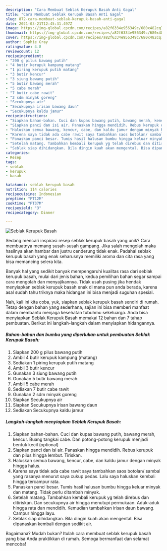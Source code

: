 ```yaml
---
description: "Cara Membuat Seblak Kerupuk Basah Anti Gagal"
title: "Cara Membuat Seblak Kerupuk Basah Anti Gagal"
slug: 872-cara-membuat-seblak-kerupuk-basah-anti-gagal
date: 2021-03-21T12:45:31.497Z
image: https://img-global.cpcdn.com/recipes/a82f6334e956349c/680x482cq70/seblak-kerupuk-basah-foto-resep-utama.jpg
thumbnail: https://img-global.cpcdn.com/recipes/a82f6334e956349c/680x482cq70/seblak-kerupuk-basah-foto-resep-utama.jpg
cover: https://img-global.cpcdn.com/recipes/a82f6334e956349c/680x482cq70/seblak-kerupuk-basah-foto-resep-utama.jpg
author: Sophie Gray
ratingvalue: 4.8
reviewcount: 12
recipeingredient:
- "200 g pilus bawang putih"
- "4 butir kerupuk kampung matang"
- "1 piring kerupuk putih matang"
- "3 butir kencur"
- "3 siung bawang putih"
- "5 butir bawang merah"
- "5 cabe merah"
- "7 butir cabe rawit"
- "2 sdm minyak goreng"
- "Secukupnya air"
- "Secukupnya irisan bawang daun"
- "Secukupnya kaldu jamur"
recipeinstructions:
- "Siapkan bahan-bahan. Cuci dan kupas bawang putih, bawang merah, kencur. Buang tangkai cabe. Dan potong-potong kerupuk menjadi bentuk kecil (optional)"
- "Siapkan panci dan isi air. Panaskan hingga mendidih. Rebus kerupuk dan pilus hingga lembut. Tiriskan."
- "Haluskan semua bawang, kencur, cabe, dan kaldu jamur dengan minyak hingga halus."
- "Karena saya tidak ada cabe rawit saya tambahkan saos botolan/ sambal yang rasanya menurut saya cukup pedas. Lalu saya haluskan kembali hingga tercampur rata."
- "Panaskan panci besar. Tumis hasil halusan bumbu hingga keluar minyak dan matang. Tidak perlu ditambah minyak."
- "Setelah matang. Tambahkan kembali kerupuk yg telah direbus dan ditiriskan. Dan secukupnya air hingga menutupi permukaan. Aduk-aduk hingga rata dan mendidih. Kemudian tambahkan irisan daun bawang. Campur hingga layu."
- "Seblak siap dihidangkan. Bila dingin kuah akan mengental. Bisa dipanaskan kembali dengan sedikit air."
categories:
- Resep
tags:
- seblak
- kerupuk
- basah

katakunci: seblak kerupuk basah 
nutrition: 114 calories
recipecuisine: Indonesian
preptime: "PT12M"
cooktime: "PT37M"
recipeyield: "3"
recipecategory: Dinner

---
```



![Seblak Kerupuk Basah](https://img-global.cpcdn.com/recipes/a82f6334e956349c/680x482cq70/seblak-kerupuk-basah-foto-resep-utama.jpg)

Sedang mencari inspirasi resep seblak kerupuk basah yang unik? Cara membuatnya memang susah-susah gampang. Jika salah mengolah maka hasilnya akan hambar dan justru cenderung tidak enak. Padahal seblak kerupuk basah yang enak seharusnya memiliki aroma dan cita rasa yang bisa memancing selera kita.



Banyak hal yang sedikit banyak mempengaruhi kualitas rasa dari seblak kerupuk basah, mulai dari jenis bahan, kedua pemilihan bahan segar sampai cara mengolah dan menyajikannya. Tidak usah pusing jika hendak menyiapkan seblak kerupuk basah enak di mana pun anda berada, karena asal sudah tahu triknya maka hidangan ini bisa menjadi suguhan spesial.


Nah, kali ini kita coba, yuk, siapkan seblak kerupuk basah sendiri di rumah. Tetap dengan bahan yang sederhana, sajian ini bisa memberi manfaat dalam membantu menjaga kesehatan tubuhmu sekeluarga. Anda bisa menyiapkan Seblak Kerupuk Basah memakai 12 bahan dan 7 tahap pembuatan. Berikut ini langkah-langkah dalam menyiapkan hidangannya.

<!--inarticleads1-->

##### Bahan-bahan dan bumbu yang diperlukan untuk pembuatan Seblak Kerupuk Basah:

1. Siapkan 200 g pilus bawang putih
1. Ambil 4 butir kerupuk kampung (matang)
1. Sediakan 1 piring kerupuk putih matang
1. Ambil 3 butir kencur
1. Gunakan 3 siung bawang putih
1. Gunakan 5 butir bawang merah
1. Ambil 5 cabe merah
1. Sediakan 7 butir cabe rawit
1. Gunakan 2 sdm minyak goreng
1. Siapkan Secukupnya air
1. Siapkan Secukupnya irisan bawang daun
1. Sediakan Secukupnya kaldu jamur




<!--inarticleads2-->

##### Langkah-langkah menyiapkan Seblak Kerupuk Basah:

1. Siapkan bahan-bahan. Cuci dan kupas bawang putih, bawang merah, kencur. Buang tangkai cabe. Dan potong-potong kerupuk menjadi bentuk kecil (optional)
1. Siapkan panci dan isi air. Panaskan hingga mendidih. Rebus kerupuk dan pilus hingga lembut. Tiriskan.
1. Haluskan semua bawang, kencur, cabe, dan kaldu jamur dengan minyak hingga halus.
1. Karena saya tidak ada cabe rawit saya tambahkan saos botolan/ sambal yang rasanya menurut saya cukup pedas. Lalu saya haluskan kembali hingga tercampur rata.
1. Panaskan panci besar. Tumis hasil halusan bumbu hingga keluar minyak dan matang. Tidak perlu ditambah minyak.
1. Setelah matang. Tambahkan kembali kerupuk yg telah direbus dan ditiriskan. Dan secukupnya air hingga menutupi permukaan. Aduk-aduk hingga rata dan mendidih. Kemudian tambahkan irisan daun bawang. Campur hingga layu.
1. Seblak siap dihidangkan. Bila dingin kuah akan mengental. Bisa dipanaskan kembali dengan sedikit air.




Bagaimana? Mudah bukan? Itulah cara membuat seblak kerupuk basah yang bisa Anda praktikkan di rumah. Semoga bermanfaat dan selamat mencoba!

